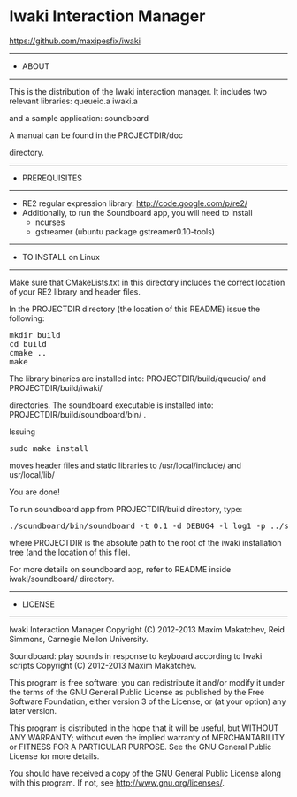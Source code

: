 Iwaki Interaction Manager
=========================

https://github.com/maxipesfix/iwaki
 
*******************
* ABOUT
*******************

This is the distribution of the Iwaki interaction manager. It includes two relevant libraries:
queueio.a
iwaki.a

and a sample application:
soundboard

A manual can be found in the
PROJECTDIR/doc

directory.


*******************
* PREREQUISITES
*******************

* RE2 regular expression library: http://code.google.com/p/re2/
* Additionally, to run the Soundboard app, you will need to install 
  * ncurses 
  * gstreamer (ubuntu package gstreamer0.10-tools)

*******************
* TO INSTALL on Linux
*******************

Make sure that CMakeLists.txt in this directory includes the correct location
of your RE2 library and header files.

In the PROJECTDIR directory (the location of this README) issue the following:

<pre>
mkdir build
cd build
cmake ..
make
</pre>

The library binaries are installed into:
PROJECTDIR/build/queueio/ and 
PROJECTDIR/build/iwaki/ 

directories. The soundboard executable is installed into:
PROJECTDIR/build/soundboard/bin/ .

Issuing 

<pre>
sudo make install 
</pre>

moves header files and static libraries to /usr/local/include/ and usr/local/lib/ 

You are done!

To run soundboard app from PROJECTDIR/build directory, type:

<pre>
./soundboard/bin/soundboard -t 0.1 -d DEBUG4 -l log1 -p ../soundboard/scripts -i initialize_im.georgi.xml -s PROJECTDIR/soundboard/sounds -x
</pre>

where PROJECTDIR is the absolute path to the root of the iwaki installation tree (and the location of this file).

For more details on soundboard app, refer to README inside iwaki/soundboard/ directory.


*******************
* LICENSE
*******************


Iwaki Interaction Manager
Copyright (C) 2012-2013 Maxim Makatchev, Reid Simmons, 
Carnegie Mellon University.

Soundboard: play sounds in response to keyboard according to Iwaki scripts
Copyright (C) 2012-2013 Maxim Makatchev.

This program is free software: you can redistribute it and/or modify
it under the terms of the GNU General Public License as published by
the Free Software Foundation, either version 3 of the License, or
(at your option) any later version.

This program is distributed in the hope that it will be useful,
but WITHOUT ANY WARRANTY; without even the implied warranty of
MERCHANTABILITY or FITNESS FOR A PARTICULAR PURPOSE.  See the
GNU General Public License for more details.

You should have received a copy of the GNU General Public License
along with this program.  If not, see <http://www.gnu.org/licenses/>.
